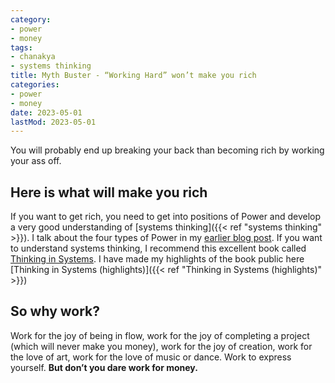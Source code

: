 ```yaml
---
category:
- power
- money
tags:
- chanakya
- systems thinking
title: Myth Buster - “Working Hard” won’t make you rich
categories:
- power
- money
date: 2023-05-01
lastMod: 2023-05-01
---
```

You will probably end up breaking your back than becoming rich by working your ass off.

## Here is what will make you rich

If you want to get rich, you need to get into positions of Power and develop a very good understanding of [systems thinking]({{< ref "systems thinking" >}}). I talk about the four types of Power in my [earlier blog post](https://www.manoj.work/pages/chanakyas-four-rules-of-power/). If you want to understand systems thinking, I recommend this excellent book called [Thinking in Systems](https://www.amazon.in/Thinking-Systems-Donella-H-Meadows-ebook/dp/B005VSRFEA/ref=tmm_kin_swatch_0?_encoding=UTF8&qid=1682923595&sr=8-3). I have made my highlights of the book public here [Thinking in Systems (highlights)]({{< ref "Thinking in Systems (highlights)" >}})

## So why work? 

Work for the joy of being in flow, work for the joy of completing a project (which will never make you money), work for the joy of creation, work for the love of art, work for the love of music or dance. Work to express yourself. **But don’t you dare work for money.** 


